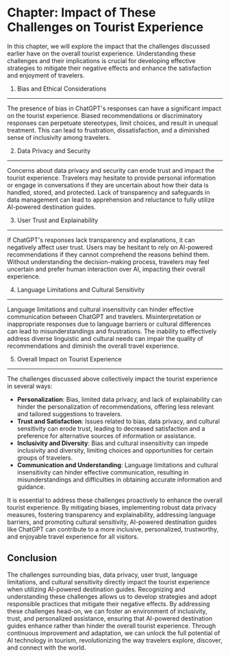 Chapter: Impact of These Challenges on Tourist Experience
=========================================================

In this chapter, we will explore the impact that the challenges discussed earlier have on the overall tourist experience. Understanding these challenges and their implications is crucial for developing effective strategies to mitigate their negative effects and enhance the satisfaction and enjoyment of travelers.

1. Bias and Ethical Considerations
----------------------------------

The presence of bias in ChatGPT's responses can have a significant impact on the tourist experience. Biased recommendations or discriminatory responses can perpetuate stereotypes, limit choices, and result in unequal treatment. This can lead to frustration, dissatisfaction, and a diminished sense of inclusivity among travelers.

2. Data Privacy and Security
----------------------------

Concerns about data privacy and security can erode trust and impact the tourist experience. Travelers may hesitate to provide personal information or engage in conversations if they are uncertain about how their data is handled, stored, and protected. Lack of transparency and safeguards in data management can lead to apprehension and reluctance to fully utilize AI-powered destination guides.

3. User Trust and Explainability
--------------------------------

If ChatGPT's responses lack transparency and explanations, it can negatively affect user trust. Users may be hesitant to rely on AI-powered recommendations if they cannot comprehend the reasons behind them. Without understanding the decision-making process, travelers may feel uncertain and prefer human interaction over AI, impacting their overall experience.

4. Language Limitations and Cultural Sensitivity
------------------------------------------------

Language limitations and cultural insensitivity can hinder effective communication between ChatGPT and travelers. Misinterpretation or inappropriate responses due to language barriers or cultural differences can lead to misunderstandings and frustrations. The inability to effectively address diverse linguistic and cultural needs can impair the quality of recommendations and diminish the overall travel experience.

5. Overall Impact on Tourist Experience
---------------------------------------

The challenges discussed above collectively impact the tourist experience in several ways:

* **Personalization**: Bias, limited data privacy, and lack of explainability can hinder the personalization of recommendations, offering less relevant and tailored suggestions to travelers.
* **Trust and Satisfaction**: Issues related to bias, data privacy, and cultural sensitivity can erode trust, leading to decreased satisfaction and a preference for alternative sources of information or assistance.
* **Inclusivity and Diversity**: Bias and cultural insensitivity can impede inclusivity and diversity, limiting choices and opportunities for certain groups of travelers.
* **Communication and Understanding**: Language limitations and cultural insensitivity can hinder effective communication, resulting in misunderstandings and difficulties in obtaining accurate information and guidance.

It is essential to address these challenges proactively to enhance the overall tourist experience. By mitigating biases, implementing robust data privacy measures, fostering transparency and explainability, addressing language barriers, and promoting cultural sensitivity, AI-powered destination guides like ChatGPT can contribute to a more inclusive, personalized, trustworthy, and enjoyable travel experience for all visitors.

Conclusion
----------

The challenges surrounding bias, data privacy, user trust, language limitations, and cultural sensitivity directly impact the tourist experience when utilizing AI-powered destination guides. Recognizing and understanding these challenges allows us to develop strategies and adopt responsible practices that mitigate their negative effects. By addressing these challenges head-on, we can foster an environment of inclusivity, trust, and personalized assistance, ensuring that AI-powered destination guides enhance rather than hinder the overall tourist experience. Through continuous improvement and adaptation, we can unlock the full potential of AI technology in tourism, revolutionizing the way travelers explore, discover, and connect with the world.
